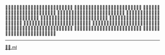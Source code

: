 👩🎨👩🎨👩🎨👩🎨👩🎨👩🎨👩🎨👩🎨👩🎨👩🎨👩🎨👩🎨
👩🎨👩🎨👩🎨👩🎨👩🎨👩🎨👩🎨👩🎨👩🎨👩🎨👩🎨👩🎨
👩🎨👩🎨👩🎨👩🎨👩🎨👩🎨👩🎨👩🎨👩🎨👩🎨👩🎨👩🎨
👩🎨👩🎨👩🎨👩🎨👩🎨👩🎨👩🎨👩🎨👩🎨👩🎨👩🎨👩🎨
👩🎨👩🎨👩🎨👩🎨👩🎨👩🎨👩🎨👩🎨👩🎨👩🎨👩🎨👩🎨
👩🎨👩🎨👩🎨👩🎨👩🎨👩🎨👩🎨👩🎨👩🎨👩🎨👩🎨👩🎨
👩🎨👩🎨👩🎨👩🎨👩🎨👩🎨👩🎨👩🎨👩🎨👩🎨👩🎨👩🎨
👩🎨👩🎨👩🎨👩🎨👩🎨👩🎨👩🎨👩🎨👩🎨👩🎨👩🎨👩🎨
👩🎨👩🎨👩🎨👩🎨👩🎨👩🎨👩🎨👩🎨👩🎨👩🎨👩🎨👩🎨
👩🎨👩🎨👩🎨👩🎨👩🎨👩🎨👩🎨👩🎨👩🎨👩🎨👩🎨👩🎨
👩🎨👩🎨👩🎨👩🎨👩🎨👩🎨👩🎨👩🎨👩🎨👩🎨👩🎨👩🎨
👩🎨👩🎨👩🎨👩🎨👩🎨👩🎨👩🎨👩🎨👩🎨👩🎨👩🎨👩🎨


---


[👩🎨.ml](https://xn--8k8h7l.ml)
